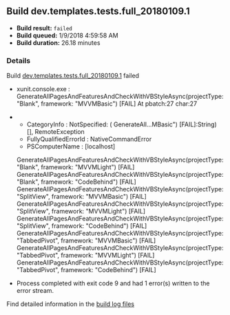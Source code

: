 ## Build dev.templates.tests.full_20180109.1
- **Build result:** `failed`
- **Build queued:** 1/9/2018 4:59:58 AM
- **Build duration:** 26.18 minutes
### Details
Build [dev.templates.tests.full_20180109.1](https://winappstudio.visualstudio.com/web/build.aspx?pcguid=a4ef43be-68ce-4195-a619-079b4d9834c2&builduri=vstfs%3a%2f%2f%2fBuild%2fBuild%2f24622) failed

+ xunit.console.exe :     GenerateAllPagesAndFeaturesAndCheckWithVBStyleAsync(projectType: "Blank", framework: 
"MVVMBasic") [FAIL]
At pbatch:27 char:27
+ 
    + CategoryInfo          : NotSpecified: (    GenerateAll...MBasic") [FAIL]:String) [], RemoteException
    + FullyQualifiedErrorId : NativeCommandError
    + PSComputerName        : [localhost]
 
    GenerateAllPagesAndFeaturesAndCheckWithVBStyleAsync(projectType: "Blank", framework: "MVVMLight") [FAIL]
    GenerateAllPagesAndFeaturesAndCheckWithVBStyleAsync(projectType: "Blank", framework: "CodeBehind") [FAIL]
    GenerateAllPagesAndFeaturesAndCheckWithVBStyleAsync(projectType: "SplitView", framework: "MVVMBasic") [FAIL]
    GenerateAllPagesAndFeaturesAndCheckWithVBStyleAsync(projectType: "SplitView", framework: "MVVMLight") [FAIL]
    GenerateAllPagesAndFeaturesAndCheckWithVBStyleAsync(projectType: "SplitView", framework: "CodeBehind") [FAIL]
    GenerateAllPagesAndFeaturesAndCheckWithVBStyleAsync(projectType: "TabbedPivot", framework: "MVVMBasic") [FAIL]
    GenerateAllPagesAndFeaturesAndCheckWithVBStyleAsync(projectType: "TabbedPivot", framework: "MVVMLight") [FAIL]
    GenerateAllPagesAndFeaturesAndCheckWithVBStyleAsync(projectType: "TabbedPivot", framework: "CodeBehind") [FAIL]

+ Process completed with exit code 9 and had 1 error(s) written to the error stream.

Find detailed information in the [build log files](https://uwpctdiags.blob.core.windows.net/buildlogs/dev.templates.tests.full_20180109.1_logs.zip)
